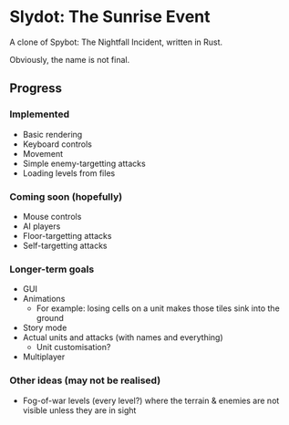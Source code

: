 Slydot: The Sunrise Event
=========================

A clone of Spybot: The Nightfall Incident, written in Rust.

Obviously, the name is not final.

Progress
--------

### Implemented

- Basic rendering
- Keyboard controls
- Movement
- Simple enemy-targetting attacks
- Loading levels from files

### Coming soon (hopefully)

- Mouse controls
- AI players
- Floor-targetting attacks
- Self-targetting attacks

### Longer-term goals

- GUI
- Animations
  - For example: losing cells on a unit makes those tiles sink into the ground
- Story mode
- Actual units and attacks (with names and everything)
  - Unit customisation?
- Multiplayer

### Other ideas (may not be realised)

- Fog-of-war levels (every level?) where the terrain & enemies are not visible
  unless they are in sight

